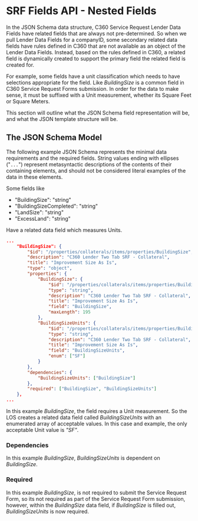 # SRF Fields API - Nested Fields

In the JSON Schema data structure, C360 Service Request Lender Data Fields have related fields that are always not pre-determined. So when we pull Lender Data Fields for a companyID, some secondary related data fields have rules defined in C360 that are not available as an object of the Lender Data Fields. Instead, based on the rules defined in C360, a related field is dynamically created to support the primary field the related field is created for.

For example, some fields have a unit classification which needs to have selections appropriate for the field. Like *BuildingSize* is a common field in C360 Service Request Forms submission. In order for the data to make sense, it must be suffixed with a Unit measurement, whether its Square Feet or Square Meters.

This section will outline what the JSON Schema field representation will be, and what the JSON template structure will be.

## The JSON Schema Model

The following example JSON Schema represents the minimal data
requirements and the required fields. String values ending with
ellipses ("`...`") represent metasyntactic descriptions of the
contents of their containing elements, and should not be
considered literal examples of the data in these elements.

Some fields like

- "BuildingSize": "string"
- "BuildingSizeCompleted": "string"
- "LandSize": "string"
- "ExcessLand": "string"

Have a related data field which measures Units.

```json
...
    "BuildingSize": {
        "$id": "/properties/collaterals/items/properties/BuildingSize",
        "description": "C360 Lender Two Tab SRF - Collateral",
        "title": "Improvement Size As Is",
        "type": "object",
        "properties": {
            "BuildingSize": {
                "$id": "/properties/collaterals/items/properties/BuildingSize/properties/BuildingSize",
                "type": "string",
                "description": "C360 Lender Two Tab SRF - Collateral",
                "title": "Improvement Size As Is",
                "field": "BuildingSize",
                "maxLength": 195
            },
            "BuildingSizeUnits": {
                "$id": "/properties/collaterals/items/properties/BuildingSize/properties/BuildingSizeUnits",
                "type": "string",
                "description": "C360 Lender Two Tab SRF - Collateral",
                "title": "Improvement Size As Is",
                "field": "BuildingSizeUnits",
                "enum": ["SF"]
            }
        },
        "dependencies": {
            "BuildingSizeUnits": ["BuildingSize"]
        },
        "required": ["BuildingSize", "BuildingSizeUnits"]
    },
...
```

In this example *BuildingSize*, the field requires a Unit measurement. So the LOS creates a related data field called *BuildingSizeUnits* with an enumerated array of acceptable values. In this case and example, the only acceptable Unit value is *"SF"*.

### Dependencies

In this example *BuildingSize*, *BuildingSizeUnits* is dependent on *BuildingSize*.

### Required

In this example *BuildingSize*, is not required to submit the Service Request Form, so its not required as part of the Service Request Form submission, however, within the *BuildingSize* data field, if *BuildingSize* is filled out, *BuildingSizeUnits* is now required.